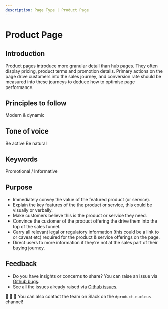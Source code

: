 ```yaml
---
description: Page Type | Product Page
---
```


# Product Page

## Introduction

Product pages introduce more granular detail than hub pages. They often display pricing, product terms and promotion details. Primary actions on the page drive customers into the sales journey, and conversion rate should be measured into these journeys to deduce how to optimise page performance.

## Principles to follow

Modern & dynamic

## Tone of voice

Be active Be natural

## Keywords

Promotional / Informative

## Purpose

- Immediately convey the value of the featured product (or service).
- Explain the key features of the the product or service, this could be visually or verbally.
- Make customers believe this is the product or service they need.
- Convince the customer of the product offering the drive them into the top of the sales funnel.
- Carry all relevant legal or regulatory information (this could be a link to or caveat etc) required for the product & service offerings on the page.
- Direct users to more information if they’re not at the sales part of their buying journey.

## Feedback

* Do you have insights or concerns to share? You can raise an issue via [Github bugs](https://github.com/ConnectedHomes/nucleus/issues/new?assignees=&labels=Bug&template=a--bug-report.md&title=[bug]%20[page-type-product]).
* See all the issues already raised via [Github issues](https://github.com/connectedHomes/nucleus/issues?utf8=%E2%9C%93&q=is%3Aopen+is%3Aissue+label%3ABug+[page-type-product]).

💩 🎉 🦄 You can also contact the team on Slack on the `#product-nucleus` channel!
